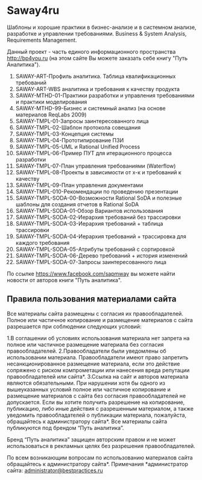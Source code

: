 # Saway4ru

Шаблоны и хорошие практики в бизнес-анализе и в системном анализе, разработке и управлении требованиями. 
Business & System Analysis, Requirements Management.

Данный проект - часть единого информационного пространства http://bp4you.ru (на этом сайте Вы можете заказать себе книгу "Путь Аналитика").

1. SAWAY-ART-Профиль аналитика. Таблица квалификационных требований 
2. SAWAY-ART-WBS аналитика и требования к качеству продукта 
3. SAWAY-MTHD-01-Практики разработки и управления требованиями и практики моделирования 
4. SAWAY-MTHD-99-Бизнес и системный анализ (на основе материалов ReqLabs 2009) 
5. SAWAY-TMPL-01-Запросы заинтересованного лица
6. SAWAY-TMPL-02-Шаблон протокола совещания
7. SAWAY-TMPL-03-Концепция системы 
8. SAWAY-TMPL-04-Прототипирование ПЗИ 
9. SAWAY-TMPL-05-UML и Rational Unified Process 
10. SAWAY-TMPL-06-Пример ПУТ для итерационного процесса разработки
11. SAWAY-TMPL-07-План управления требованиями (Waterflow)
12. SAWAY-TMPL-08-Проекты в зависимости от х-к и требований к качеству
13. SAWAY-TMPL-09-План управления документами
14. SAWAY-TMPL-010-Рекомендации по проведению презентации 
15. SAWAY-TMPL-SODA-00-Возможности Rational SoDA и полезные шаблоны для создания отчетов в Rational SoDA
16. SAWAY-TMPL-SODA-01-Обзор Вариантов использования 
17. SAWAY-TMPL-SODA-02-Иерархия требований без трассировки 
18. SAWAY-TMPL-SODA-03-Иерархия требований + таблица трассировки 
19. SAWAY-TMPL-SODA-04-Иерархия требований + трассировка для каждого требования 
20. SAWAY-TMPL-SODA-05-Атрибуты требований с сортировкой 
21. SAWAY-TMPL-SODA-06-Дерево требований + история изменений 
22. SAWAY-TMPL-SODA-07-Запросы заинтересованного лица

По ссылке https://www.facebook.com/sapmway вы можете найти новости от авторов книги "Путь аналитика". 

Правила пользования материалами сайта
----
Все материалы сайта размещены с согласия их правообладателей. Полное или частичное копирование и размещение материалов с сайта разрешается при соблюдении следующих условий:

1.В соглашении об условиях использования материала нет запрета на полное или частичное размещение материала без согласия правообладателей.
2.Правообладатели были уведомлены об использовании материала. 
Правообладатели имеют право запретить несанкционированное размещение материала, если это действие сопряжено с риском компрометации или нанесения вреда репутации правообладателей или сайта*.
3.Ссылка на сайт и авторов материала являются обязательными.
При нарушении хотя бы одного из вышеуказанных условий полное или частичное копирование и размещение материалов с сайта без согласия правообладателей не допускается.
Если вы хотите получить разрешение на копирование, публикацию, либо иные действия с разрешенным материалом, а также уведомить правообладателей о публикации материала, пожалуйста, обращайтесь к администратору сайта*.
Все материалы сайта публикуются под брендом “Путь аналитика”.

Бренд “Путь аналитика” защищен авторским правом и не может использоваться в рекламных целях без разрешения правообладателей.

По всем возникающим вопросам по использованию материалов сайта обращайтесь к администратору сайта*.
Примечания
*администратор сайта: administrator@bestpractices.ru
